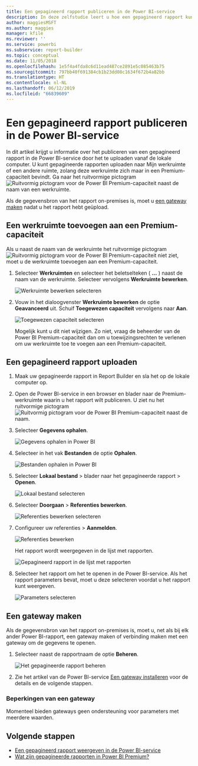 ```yaml
---
title: Een gepagineerd rapport publiceren in de Power BI-service
description: In deze zelfstudie leert u hoe een gepagineerd rapport kunt publiceren in de Power BI-service door het te uploaden vanaf de lokale computer.
author: maggiesMSFT
ms.author: maggies
manager: kfile
ms.reviewer: ''
ms.service: powerbi
ms.subservice: report-builder
ms.topic: conceptual
ms.date: 11/05/2018
ms.openlocfilehash: 1e5f4a4fda8c6d11ead487ce2891e5c085463b75
ms.sourcegitcommit: 797bb40f691384cb1b23dd08c1634f672b4a82bb
ms.translationtype: HT
ms.contentlocale: nl-NL
ms.lasthandoff: 06/12/2019
ms.locfileid: "66839609"
---
```

# <a name="publish-a-paginated-report-to-the-power-bi-service"></a>Een gepagineerd rapport publiceren in de Power BI-service

In dit artikel krijgt u informatie over het publiceren van een gepagineerd rapport in de Power BI-service door het te uploaden vanaf de lokale computer. U kunt gepagineerde rapporten uploaden naar Mijn werkruimte of een andere ruimte, zolang deze werkruimte zich maar in een Premium-capaciteit bevindt. Ga naar het ruitvormige pictogram ![Ruitvormig pictogram voor de Power BI Premium-capaciteit](media/paginated-reports-save-to-power-bi-service/premium-diamond.png) naast de naam van een werkruimte. 

Als de gegevensbron van het rapport on-premises is, moet u [een gateway maken](#create-a-gateway) nadat u het rapport hebt geüpload.

## <a name="add-a-workspace-to-a-premium-capacity"></a>Een werkruimte toevoegen aan een Premium-capaciteit

Als u naast de naam van de werkruimte het ruitvormige pictogram ![Ruitvormig pictogram voor de Power BI Premium-capaciteit](media/paginated-reports-save-to-power-bi-service/premium-diamond.png) niet ziet, moet u de werkruimte toevoegen aan een Premium-capaciteit. 

1. Selecteer **Werkruimten** en selecteer het beletselteken ( **...** ) naast de naam van de werkruimte. Selecteer vervolgens **Werkruimte bewerken**.

    ![Werkruimte bewerken selecteren](media/paginated-reports-save-to-power-bi-service/power-bi-paginated-edit-workspace.png)

1. Vouw in het dialoogvenster **Werkruimte bewerken** de optie **Geavanceerd** uit. Schuif **Toegewezen capaciteit** vervolgens naar **Aan**.

    ![Toegewezen capaciteit selecteren](media/paginated-reports-save-to-power-bi-service/power-bi-paginated-edit-workspace-dialog.png)

   Mogelijk kunt u dit niet wijzigen. Zo niet, vraag de beheerder van de Power BI Premium-capaciteit dan om u toewijzingsrechten te verlenen om uw werkruimte toe te voegen aan een Premium-capaciteit.


## <a name="upload-a-paginated-report"></a>Een gepagineerd rapport uploaden

1. Maak uw gepagineerde rapport in Report Builder en sla het op de lokale computer op.

1. Open de Power BI-service in een browser en blader naar de Premium-werkruimte waarin u het rapport wilt publiceren. U ziet nu het ruitvormige pictogram ![Ruitvormig pictogram voor de Power BI Premium-capaciteit](media/paginated-reports-save-to-power-bi-service/premium-diamond.png) naast de naam. 

1. Selecteer **Gegevens ophalen**.

    ![Gegevens ophalen in Power BI](media/paginated-reports-save-to-power-bi-service/power-bi-paginated-get-data.png)

1. Selecteer in het vak **Bestanden** de optie **Ophalen**.

    ![Bestanden ophalen in Power BI](media/paginated-reports-save-to-power-bi-service/power-bi-paginated-files-get.png)

1. Selecteer **Lokaal bestand** > blader naar het gepagineerde rapport > **Openen**.

    ![Lokaal bestand selecteren](media/paginated-reports-save-to-power-bi-service/power-bi-paginated-local-file.png)

1. Selecteer **Doorgaan** > **Referenties bewerken**.

    ![Referenties bewerken selecteren](media/paginated-reports-save-to-power-bi-service/power-bi-paginated-select-edit-credentials.png)

1. Configureer uw referenties > **Aanmelden**.

    ![Referenties bewerken](media/paginated-reports-save-to-power-bi-service/power-bi-paginated-credentials.png)

   Het rapport wordt weergegeven in de lijst met rapporten.

    ![Gepagineerd rapport in de lijst met rapporten](media/paginated-reports-save-to-power-bi-service/power-bi-paginated-wwi-report.png)

1. Selecteer het rapport om het te openen in de Power BI-service. Als het rapport parameters bevat, moet u deze selecteren voordat u het rapport kunt weergeven.
 
    ![Parameters selecteren](media/paginated-reports-save-to-power-bi-service/power-bi-paginated-select-parameters.png)

## <a name="create-a-gateway"></a>Een gateway maken

Als de gegevensbron van het rapport on-premises is, moet u, net als bij elk ander Power BI-rapport, een gateway maken of verbinding maken met een gateway om de gegevens te openen.

1. Selecteer naast de rapportnaam de optie **Beheren**.

   ![Het gepagineerde rapport beheren](media/paginated-reports-save-to-power-bi-service/power-bi-paginated-manage.png)

1. Zie het artikel van de Power BI-service [Een gateway installeren](service-gateway-install.md) voor de details en de volgende stappen.

### <a name="gateway-limitations"></a>Beperkingen van een gateway

Momenteel bieden gateways geen ondersteuning voor parameters met meerdere waarden.


## <a name="next-steps"></a>Volgende stappen

- [Een gepagineerd rapport weergeven in de Power BI-service](paginated-reports-view-power-bi-service.md)
- [Wat zijn gepagineerde rapporten in Power BI Premium?](paginated-reports-report-builder-power-bi.md)

